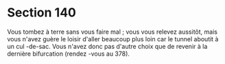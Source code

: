 # Section 140

Vous tombez à terre sans vous faire mal ; vous vous relevez
aussitôt, mais vous n'avez guère le loisir d'aller beaucoup plus loin
car le tunnel aboutit à un cul -de-sac. Vous n'avez donc pas d'autre
choix que de revenir à la dernière bifurcation (rendez -vous au
378).